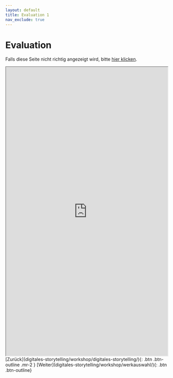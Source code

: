 ```yaml
---
layout: default
title: Evaluation 1
nav_exclude: true
---
```

# Evaluation
Falls diese Seite nicht richtig angezeigt wird, bitte [hier klicken](https://www.soscisurvey.de/digitalstory/?q=digstor1).
 <iframe src="https://www.soscisurvey.de/digitalstory/?q=digstor1"  width="100%" height="900" title="Evaluation 1"></iframe> 

<span class="fs-8">
[Zurück](digitales-storytelling/workshop/digitales-storytelling/){: .btn .btn-outline .mr-2 } 
</span>
<span class="fs-8">
[Weiter](digitales-storytelling/workshop/werkauswahl/){: .btn .btn-outline}
</span>